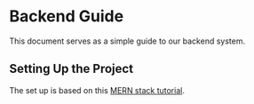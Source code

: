 # Backend Guide

This document serves as a simple guide to our backend system.

## Setting Up the Project

The set up is based on this [MERN stack tutorial](https://www.mongodb.com/resources/languages/mern-stack-tutorial).


